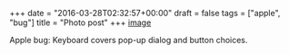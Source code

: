 +++
date = "2016-03-28T02:32:57+00:00"
draft = false
tags = ["apple", "bug"]
title = "Photo post"
+++
[image](/img/2016-03-28-photo-post/7f89e585bdb6f4eb6b11a7d8b3e9f4a6a469d51a8c63dace2bf8f3de8f03a830.jpg)

Apple bug: Keyboard covers pop-up dialog and button choices.
